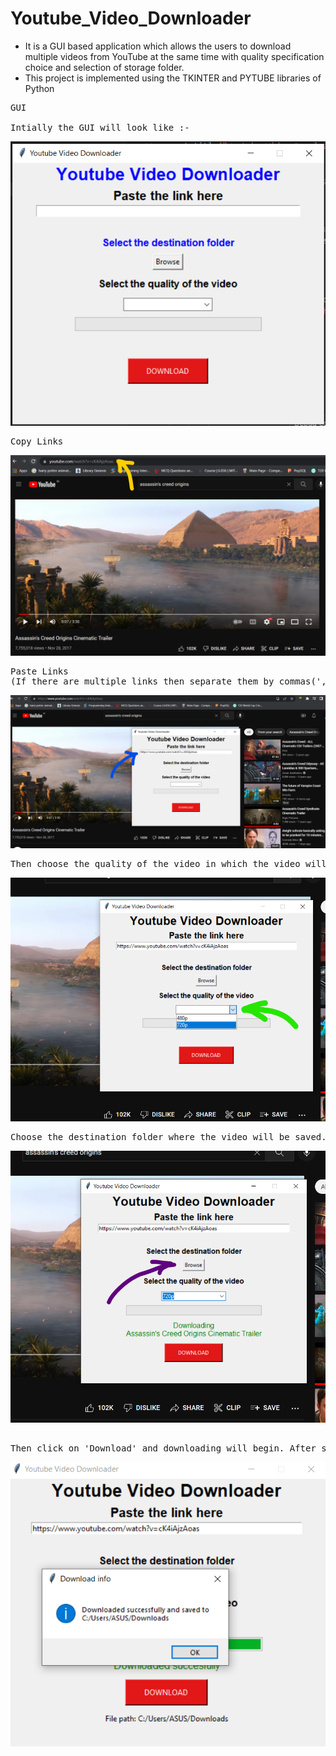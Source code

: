 # Youtube_Video_Downloader
- It is a GUI based application which allows the users to download multiple videos from YouTube at the same time with quality specification choice and selection of storage folder.
- This project is implemented using the TKINTER and PYTUBE libraries of Python
<pre>
GUI

Intially the GUI will look like :- 
</pre>
![](https://github.com/bookhead4moron/Youtube-Video-Downloader/blob/main/images/0.png?raw=true)

<pre>
Copy Links
</pre>
![](https://github.com/bookhead4moron/Youtube-Video-Downloader/blob/main/images/1.png?raw=true)

<pre>
Paste Links
(If there are multiple links then separate them by commas(','))
</pre>
![](https://github.com/bookhead4moron/Youtube-Video-Downloader/blob/main/images/2.png?raw=true)

<pre>
Then choose the quality of the video in which the video will be downloaded.
</pre>

![](https://github.com/bookhead4moron/Youtube-Video-Downloader/blob/main/images/3.png)
<pre>
Choose the destination folder where the video will be saved.
</pre>
![](https://github.com/bookhead4moron/Youtube-Video-Downloader/blob/main/images/4.png)
<pre>

Then click on 'Download' and downloading will begin. After succesfully download all the videos, it will show a dialog box as confirmation.
</pre>
![](https://github.com/bookhead4moron/Youtube-Video-Downloader/blob/main/images/5.png)
